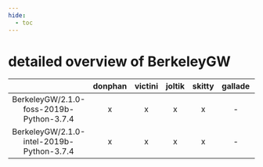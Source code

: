 ```yaml
---
hide:
  - toc
---
```


detailed overview of BerkeleyGW
===============================

| |donphan|victini|joltik|skitty|gallade|accelgor|swalot|doduo|
| :---: | :---: | :---: | :---: | :---: | :---: | :---: | :---: | :---: |
|BerkeleyGW/2.1.0-foss-2019b-Python-3.7.4|x|x|x|x|-|-|-|x|
|BerkeleyGW/2.1.0-intel-2019b-Python-3.7.4|x|x|x|x|-|-|-|x|
